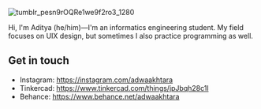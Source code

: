 <p align="center">
 
 ![tumblr_pesn9rOQRe1we9f2ro3_1280](https://user-images.githubusercontent.com/61954842/103282802-74d1ce00-4a09-11eb-94aa-bbfadad20496.gif)
 
</p>
Hi, I'm Aditya (he/him)—I'm an informatics engineering student. My field focuses on UIX design, but sometimes I also practice programming as well.

## Get in touch
- Instagram: https://instagram.com/adwaakhtara
- Tinkercad: https://www.tinkercad.com/things/jpJbqh28c1l
- Behance: https://www.behance.net/adwaakhtara
